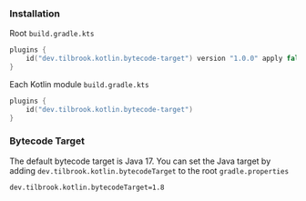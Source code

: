 
### Installation

Root `build.gradle.kts`

```kotlin
plugins {
    id("dev.tilbrook.kotlin.bytecode-target") version "1.0.0" apply false
}
```

Each Kotlin module `build.gradle.kts`

```kotlin
plugins {
    id("dev.tilbrook.kotlin.bytecode-target")
}
```

### Bytecode Target

The default bytecode target is Java 17. You can set the Java target by adding `dev.tilbrook.kotlin.bytecodeTarget` to the root `gradle.properties`

```properties
dev.tilbrook.kotlin.bytecodeTarget=1.8
```